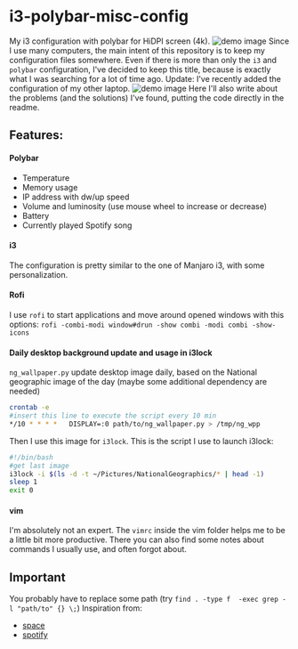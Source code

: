 # i3-polybar-misc-config
My i3 configuration with polybar for HiDPI screen (4k).
![demo image](https://github.com/nicomazz/i3-polybar-config/blob/master/demo.png?raw=true "demo image")
Since I use many computers, the main intent of this repository is to keep my configuration files somewhere.
Even if there is more than only the `i3` and `polybar` configuration, I've decided to keep this title, because is exactly what I was searching for a lot of time ago.
Update: I've recently added the configuration of my other laptop.
![demo image](https://github.com/nicomazz/i3-polybar-config/blob/master/jumper.png?raw=true "demo image")
Here I'll also write about the problems (and the solutions) I've found, putting the code directly in the readme.

## Features:

#### Polybar
- Temperature
- Memory usage
- IP address with dw/up speed
- Volume and luminosity (use mouse wheel to increase or decrease) 
- Battery
- Currently played Spotify song


#### i3
The configuration is pretty similar to the one of Manjaro i3, with some personalization.

#### Rofi
I use `rofi` to start applications and move around opened windows with this options: `rofi -combi-modi window#drun -show combi -modi combi -show-icons`

#### Daily desktop background update and usage in i3lock
`ng_wallpaper.py` update desktop image daily, based on the National geographic image of the day (maybe some additional dependency are needed)

```bash
crontab -e
#insert this line to execute the script every 10 min
*/10 * * * *   DISPLAY=:0 path/to/ng_wallpaper.py > /tmp/ng_wpp
```

Then I use this image for `i3lock`. This is the script I use to launch i3lock:
```bash
#!/bin/bash
#get last image
i3lock -i $(ls -d -t ~/Pictures/NationalGeographics/* | head -1)
sleep 1
exit 0
```
#### vim
I'm absolutely not an expert. The `vimrc` inside the vim folder helps me to be a little bit more productive. There you can also find some notes about commands I usually use, and often forgot about.

## Important
You probably have to replace some path (try `find . -type f  -exec grep -l "path/to" {} \;`)
Inspiration from:
 - [space](https://github.com/jaagr/dots/tree/master/.local/etc/themer/themes/space "Polybar space theme")
 - [spotify](https://github.com/Jvanrhijn/polybar-spotify "Spotify polybar module")
